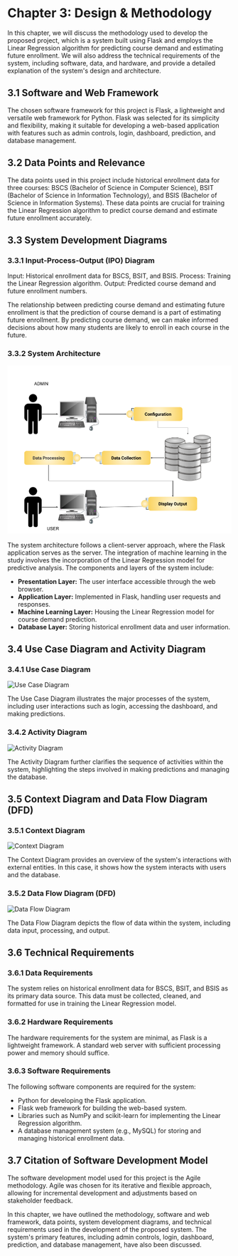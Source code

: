 # Chapter 3: Design & Methodology

In this chapter, we will discuss the methodology used to develop the proposed project, which is a system built using Flask and employs the Linear Regression algorithm for predicting course demand and estimating future enrollment. We will also address the technical requirements of the system, including software, data, and hardware, and provide a detailed explanation of the system's design and architecture.

## 3.1 Software and Web Framework

The chosen software framework for this project is Flask, a lightweight and versatile web framework for Python. Flask was selected for its simplicity and flexibility, making it suitable for developing a web-based application with features such as admin controls, login, dashboard, prediction, and database management.

## 3.2 Data Points and Relevance

The data points used in this project include historical enrollment data for three courses: BSCS (Bachelor of Science in Computer Science), BSIT (Bachelor of Science in Information Technology), and BSIS (Bachelor of Science in Information Systems). These data points are crucial for training the Linear Regression algorithm to predict course demand and estimate future enrollment accurately.

## 3.3 System Development Diagrams

### 3.3.1 Input-Process-Output (IPO) Diagram

Input: Historical enrollment data for BSCS, BSIT, and BSIS.
Process: Training the Linear Regression algorithm.
Output: Predicted course demand and future enrollment numbers.

The relationship between predicting course demand and estimating future enrollment is that the prediction of course demand is a part of estimating future enrollment. By predicting course demand, we can make informed decisions about how many students are likely to enroll in each course in the future.

### 3.3.2 System Architecture

![Use Case Diagram](/assets/LRPC/system-architecture.png)
 
The system architecture follows a client-server approach, where the Flask application serves as the server. The integration of machine learning in the study involves the incorporation of the Linear Regression model for predictive analysis. The components and layers of the system include:
- **Presentation Layer:** The user interface accessible through the web browser.
- **Application Layer:** Implemented in Flask, handling user requests and responses.
- **Machine Learning Layer:** Housing the Linear Regression model for course demand prediction.
- **Database Layer:** Storing historical enrollment data and user information.

## 3.4 Use Case Diagram and Activity Diagram

### 3.4.1 Use Case Diagram

![Use Case Diagram](use_case_diagram.png)

The Use Case Diagram illustrates the major processes of the system, including user interactions such as login, accessing the dashboard, and making predictions.

### 3.4.2 Activity Diagram

![Activity Diagram](activity_diagram.png)

The Activity Diagram further clarifies the sequence of activities within the system, highlighting the steps involved in making predictions and managing the database.

## 3.5 Context Diagram and Data Flow Diagram (DFD)

### 3.5.1 Context Diagram

![Context Diagram](context_diagram.png)

The Context Diagram provides an overview of the system's interactions with external entities. In this case, it shows how the system interacts with users and the database.

### 3.5.2 Data Flow Diagram (DFD)

![Data Flow Diagram](data_flow_diagram.png)

The Data Flow Diagram depicts the flow of data within the system, including data input, processing, and output.

## 3.6 Technical Requirements

### 3.6.1 Data Requirements

The system relies on historical enrollment data for BSCS, BSIT, and BSIS as its primary data source. This data must be collected, cleaned, and formatted for use in training the Linear Regression model.

### 3.6.2 Hardware Requirements

The hardware requirements for the system are minimal, as Flask is a lightweight framework. A standard web server with sufficient processing power and memory should suffice.

### 3.6.3 Software Requirements

The following software components are required for the system:
- Python for developing the Flask application.
- Flask web framework for building the web-based system.
- Libraries such as NumPy and scikit-learn for implementing the Linear Regression algorithm.
- A database management system (e.g., MySQL) for storing and managing historical enrollment data.

## 3.7 Citation of Software Development Model

The software development model used for this project is the Agile methodology. Agile was chosen for its iterative and flexible approach, allowing for incremental development and adjustments based on stakeholder feedback.

In this chapter, we have outlined the methodology, software and web framework, data points, system development diagrams, and technical requirements used in the development of the proposed system. The system's primary features, including admin controls, login, dashboard, prediction, and database management, have also been discussed.
